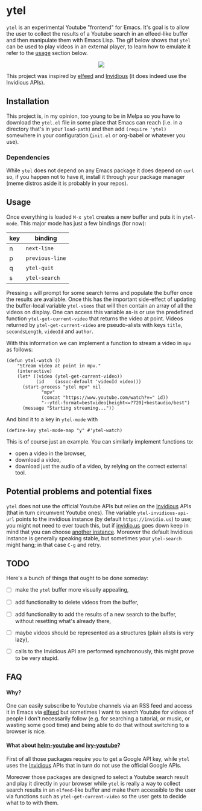 # ytel
`ytel` is an experimental Youtube "frontend" for Emacs. It's goal is to allow the user to collect the results of a Youtube search in an elfeed-like buffer and then manipulate them with Emacs Lisp. The gif below shows that `ytel` can be used to play videos in an external player, to learn how to emulate it refer to the [usage](#usage) section below.

<p align="center">
  <img src="https://github.com/gRastello/ytel/blob/master/pic/demonstration.gif">
</p>

This project was inspired by [elfeed](https://github.com/skeeto/elfeed/) and [Invidious](https://github.com/omarroth/invidious) (it does indeed use the Invidious APIs).

## Installation
This project is, in my opinion, too young to be in Melpa so you have to download the `ytel.el` file in some place that Emacs can reach (i.e. in a directory that's in your `load-path`) and then add `(require 'ytel)` somewhere in your configuration (`init.el` or org-babel or whatever you use).

### Dependencies
While `ytel` does not depend on any Emacs package it does depend on `curl` so, if you happen not to have it, install it through your package manager (meme distros aside it is probably in your repos).

## Usage
Once everything is loaded `M-x ytel` creates a new buffer and puts it in `ytel-mode`. This major mode has just a few bindings (for now):

| key | binding         |
|-----|-----------------|
| n   | `next-line`     |
| p   | `previous-line` |
| q   | `ytel-quit`     |
| s   | `ytel-search`   |

Pressing `s` will prompt for some search terms and populate the buffer once the results are available. Once this has the important side-effect of updating the buffer-local variable `ytel-vieos` that will then contain an array of all the videos on display. One can access this variable as-is or use the predefined function `ytel-get-current-video` that returns the video at point. Videos returned by `ytel-get-current-video` are pseudo-alists with keys `title`, `secondsLength`, `videoId` and `author`.

With this information we can implement a function to stream a video in `mpv` as follows:
```elisp
(defun ytel-watch ()
    "Stream video at point in mpv."
    (interactive)
    (let* ((video (ytel-get-current-video))
     	   (id    (assoc-default 'videoId video)))
      (start-process "ytel mpv" nil
		     "mpv"
		     (concat "https://www.youtube.com/watch?v=" id))
		     "--ytdl-format=bestvideo[height<=?720]+bestaudio/best")
      (message "Starting streaming..."))
```

And bind it to a key in `ytel-mode` with
```elisp
(define-key ytel-mode-map "y" #'ytel-watch)
```

This is of course just an example. You can similarly implement functions to:
- open a video in the browser,
- download a video,
- download just the audio of a video,
by relying on the correct external tool.

## Potential problems and potential fixes
`ytel` does not use the official Youtube APIs but relies on the [Invidious](https://github.com/omarroth/invidious) APIs (that in turn circumvent Youtube ones). The variable `ytel-invidious-api-url` points to the invidious instance (by default `https://invidio.us`) to use; you might not need to ever touch this, but if [invidio.us](https://invidio.us) goes down keep in mind that you can choose [another instance](https://github.com/omarroth/invidious#invidious-instances). Moreover the default Invidious instance is generally speaking stable, but sometimes your `ytel-search` might hang; in that case `C-g` and retry.

## TODO
Here's a bunch of things that ought to be done someday:
- [ ] make the `ytel` buffer more visually appealing,
- [ ] add functionality to delete videos from the buffer,
- [ ] add functionality to add the results of a new search to the buffer, without resetting what's already there,
- [ ] maybe videos should be represented as a structures (plain alists is very lazy),
- [ ] calls to the Invidious API are performed synchronously, this might prove to be very stupid.


## FAQ

#### Why?
One can easily subscribe to Youtube channels via an RSS feed and access it in Emacs via [elfeed](https://github.com/skeeto/elfeed/) but sometimes I want to search Youtube for videos of people I don't necessarily follow (e.g. for searching a tutorial, or music, or wasting some good time) and being able to do that without switching to a browser is nice.

#### What about [helm-youtube](https://github.com/maximus12793/helm-youtube) and [ivy-youtube](https://github.com/squiter/ivy-youtube)?
First of all those packages require you to get a Google API key, while `ytel` uses the [Invidious](https://github.com/omarroth/invidious) APIs that in turn do not use the official Google APIs.

Moreover those packages are designed to select a Youtube search result and play it directly in your browser while `ytel` is really a way to collect search results in an `elfeed`-like buffer and make them accessible to the user via functions such as `ytel-get-current-video` so the user gets to decide what to to with them.
